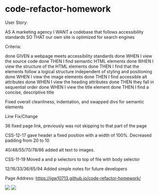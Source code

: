# code-refactor-homework

User Story:

AS A marketing agency
I WANT a codebase that follows accessibility standards
SO THAT our own site is optimized for search engines

Criteria: 

done GIVEN a webpage meets accessibility standards
done WHEN I view the source code
done THEN I find semantic HTML elements
done WHEN I view the structure of the HTML elements
done THEN I find that the elements follow a logical structure independent of styling and positioning
done WHEN I view the image elements
done THEN I find accessible alt attributes
done WHEN I view the heading attributes
done THEN they fall in sequential order
done WHEN I view the title element
done THEN I find a concise, descriptive title



Fixed overall cleanliness, indentation, and swapped divs for semantic elements

Line                Fix/Change

36			        fixed page link, previously was not skipping to that part of the page

CSS-12-17		    gave header a fixed position with a width of 100%. Decreased padding from 20 to 10

40/48/55/70/78/86	added alt text to images.

CSS-11-19		    Moved a and p selectors to top of file with body selector

12/16/33/36/65/94	Added simple notes for future developers

Page Address:
https://jgw10713.github.io/code-refactor-homework/


<img src="./assets/images/screenshot_1"/>
<img src="./assets/images/screenshot_2"/>

